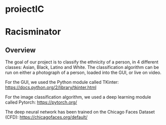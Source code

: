 # proiectIC
# Racisminator

## Overview
The goal of our project is to classify the ethnicity of a person, in 4 different classes: Asian, Black, Latino and White.
The classification algorithm can be run on either a photograph of a person, loaded into the GUI, or live on video.

For the GUI, we used the Python module called TKinter: https://docs.python.org/2/library/tkinter.html

For the image classification algorithm, we used a deep learning module called Pytorch: https://pytorch.org/

The deep neural network has been trained on the Chicago Faces Dataset (CFD): https://chicagofaces.org/default/
